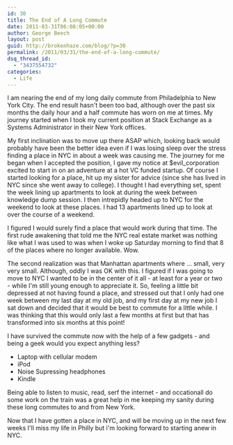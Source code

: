 ```yaml
---
id: 30
title: The End of A Long Commute
date: 2011-03-31T06:08:05+00:00
author: George Beech
layout: post
guid: http://brokenhaze.com/blog/?p=30
permalink: /2011/03/31/the-end-of-a-long-commute/
dsq_thread_id:
  - "3437554732"
categories:
  - Life
---
```

I am nearing the end of my long daily commute from Philadelphia to New York City. The end result hasn't been too bad, although over the past six months the daily hour and a half commute has worn on me at times. My journey started when I took my current position at Stack Exchange as a Systems Administrator in their New York offices. 
<!--more-->
My first inclination was to move up there ASAP which, looking back would probably have been the better idea even if I was losing sleep over the stress finding a place in NYC in about a week was causing me.  The journey for me began when I accepted the position, I gave my notice at $evil_corporation excited to start in on an adventure at a hot VC funded startup. Of course I started looking for a place, hit up my sister for advice (since she has lived in NYC since she went away to college). I thought I had everything set, spent the week lining up apartments to look at during the week between knowledge dump session. I then intrepidly headed up to NYC for the weekend to look at these places. I had 13 apartments lined up to look at over the course of a weekend. 

I figured I would surely find a place that would work during that time. The first rude awakening that told me the NYC real estate market was nothing like what I was used to was when I woke up Saturday morning to find that 8 of the places where no longer available. Wow.   

The second realization was that Manhattan apartments where ... small, very very small. Although, oddly I was OK with this. I figured if I was going to move to NYC I wanted to be in the center of it all - at least for a year or two - while I'm still young enough to appreciate it.   So, feeling a little bit depressed at not having found a place, and stressed out that I only had one week between my last day at my old job, and my first day at my new job I sat down and decided that it would be best to commute for a little while. I was thinking that this would only last a few months at first but that has transformed into six months at this point!   

I have survived the commute now with the help of a few gadgets - and being a geek would you expect anything less?  
 
*  Laptop with cellular modem 
*  iPod 
*  Noise Supressing headphones 
*  Kindle

Being able to listen to music, read, serf the internet - and occationall do some work on the train was a great help in me keeping my sanity during these long commutes to and from New York. 

Now that I have gotten a place in NYC, and will be moving up in the next few weeks I'll miss my life in Philly but i'm looking forward to starting anew in NYC.